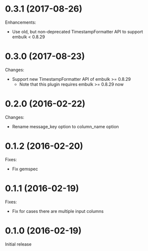 # 0.3.1 (2017-08-26)

Enhancements:

* Use old, but non-deprecated TimestampFormatter API to support embulk < 0.8.29

# 0.3.0 (2017-08-23)

Changes:

* Support new TimestampFormatter API of embulk >= 0.8.29
  * Note that this plugin requires embulk >= 0.8.29 now

# 0.2.0 (2016-02-22)

Changes:

* Rename message\_key option to column\_name option

# 0.1.2 (2016-02-20)

Fixes:

* Fix gemspec

# 0.1.1 (2016-02-19)

Fixes:

* Fix for cases there are multiple input columns

# 0.1.0 (2016-02-19)

Initial release

